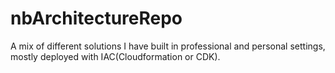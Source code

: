 # nbArchitectureRepo
A mix of different solutions I have built in professional and personal settings, mostly deployed with IAC(Cloudformation or CDK). 
